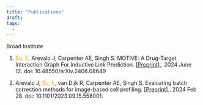 ```yaml
---
title: "Publications"
draft: 
tags:
  - 
---
```

 
Broad Institute
1. <p> <span style="color: orange;">Su, E</span>, Arevalo J, Carpenter AE, Singh S. MOTIVE: A Drug-Target Interaction Graph For Inductive Link Prediction. <a href="https://doi.org/10.48550/arXiv.2406.08649" target="_blank">[Preprint] </a>. 2024 June 12. doi: 10.48550/arXiv.2406.08649</p>

3. <p> Arevalo J, <span style="color: orange;">Su, E</span>, van Dijk R, Carpenter AE, Singh S. Evaluating batch correction methods for image-based cell profiling. <a href="https://pubmed.ncbi.nlm.nih.gov/37745478/" target="_blank"> [Preprint] </a>. 2024 Feb 28. doi: 10.1101/2023.09.15.558001. </p> <br>